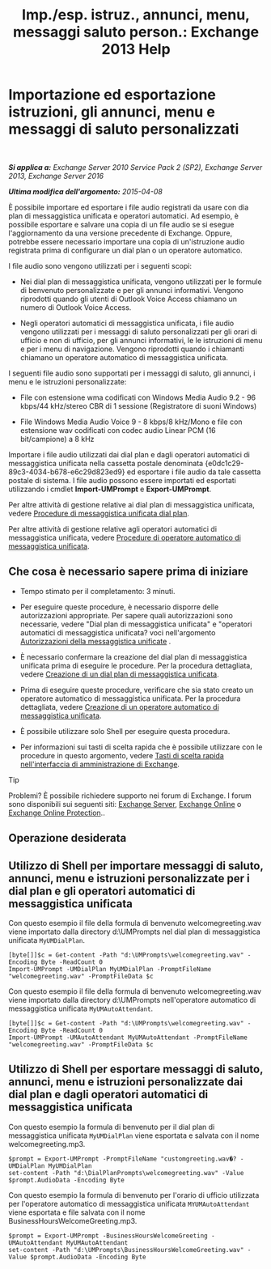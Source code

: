 ﻿---
title: 'Imp./esp. istruz., annunci, menu, messaggi saluto person.: Exchange 2013 Help'
TOCTitle: Importazione ed esportazione istruzioni, gli annunci, menu e messaggi di saluto personalizzati
ms:assetid: e82da5d5-625f-4d8b-8d31-ac45513aacfd
ms:mtpsurl: https://technet.microsoft.com/it-it/library/Ee681667(v=EXCHG.150)
ms:contentKeyID: 54652891
ms.date: 05/22/2018
mtps_version: v=EXCHG.150
ms.translationtype: MT
---

# Importazione ed esportazione istruzioni, gli annunci, menu e messaggi di saluto personalizzati

 

_**Si applica a:** Exchange Server 2010 Service Pack 2 (SP2), Exchange Server 2013, Exchange Server 2016_

_**Ultima modifica dell'argomento:** 2015-04-08_

È possibile importare ed esportare i file audio registrati da usare con dia plan di messaggistica unificata e operatori automatici. Ad esempio, è possibile esportare e salvare una copia di un file audio se si esegue l'aggiornamento da una versione precedente di Exchange. Oppure, potrebbe essere necessario importare una copia di un'istruzione audio registrata prima di configurare un dial plan o un operatore automatico.

I file audio sono vengono utilizzati per i seguenti scopi:

  - Nei dial plan di messaggistica unificata, vengono utilizzati per le formule di benvenuto personalizzate e per gli annunci informativi. Vengono riprodotti quando gli utenti di Outlook Voice Access chiamano un numero di Outlook Voice Access.

  - Negli operatori automatici di messaggistica unificata, i file audio vengono utilizzati per i messaggi di saluto personalizzati per gli orari di ufficio e non di ufficio, per gli annunci informativi, le le istruzioni di menu e per i menu di navigazione. Vengono riprodotti quando i chiamanti chiamano un operatore automatico di messaggistica unificata.

I seguenti file audio sono supportati per i messaggi di saluto, gli annunci, i menu e le istruzioni personalizzate:

  - File con estensione wma codificati con Windows Media Audio 9.2 - 96 kbps/44 kHz/stereo CBR di 1 sessione (Registratore di suoni Windows)

  - File Windows Media Audio Voice 9 - 8 kbps/8 kHz/Mono e file con estensione wav codificati con codec audio Linear PCM (16 bit/campione) a 8 kHz

Importare i file audio utilizzati dai dial plan e dagli operatori automatici di messaggistica unificata nella cassetta postale denominata {e0dc1c29-89c3-4034-b678-e6c29d823ed9} ed esportare i file audio da tale cassetta postale di sistema. I file audio possono essere importati ed esportati utilizzando i cmdlet **Import-UMPrompt** e **Export-UMPrompt**.

Per altre attività di gestione relative ai dial plan di messaggistica unificata, vedere [Procedure di messaggistica unificata dial plan](um-dial-plan-procedures-exchange-2013-help.md).

Per altre attività di gestione relative agli operatori automatici di messaggistica unificata, vedere [Procedure di operatore automatico di messaggistica unificata](um-auto-attendant-procedures-exchange-2013-help.md).

## Che cosa è necessario sapere prima di iniziare

  - Tempo stimato per il completamento: 3 minuti.

  - Per eseguire queste procedure, è necessario disporre delle autorizzazioni appropriate. Per sapere quali autorizzazioni sono necessarie, vedere "Dial plan di messaggistica unificata" e "operatori automatici di messaggistica unificata? voci nell'argomento [Autorizzazioni della messaggistica unificate](unified-messaging-permissions-exchange-2013-help.md) .

  - È necessario confermare la creazione del dial plan di messaggistica unificata prima di eseguire le procedure. Per la procedura dettagliata, vedere [Creazione di un dial plan di messaggistica unificata](create-a-um-dial-plan-exchange-2013-help.md).

  - Prima di eseguire queste procedure, verificare che sia stato creato un operatore automatico di messaggistica unificata. Per la procedura dettagliata, vedere [Creazione di un operatore automatico di messaggistica unificata](create-a-um-auto-attendant-exchange-2013-help.md).

  - È possibile utilizzare solo Shell per eseguire questa procedura.

  - Per informazioni sui tasti di scelta rapida che è possibile utilizzare con le procedure in questo argomento, vedere [Tasti di scelta rapida nell'interfaccia di amministrazione di Exchange](keyboard-shortcuts-in-the-exchange-admin-center-exchange-online-protection-help.md).


> [!TIP]
> Problemi? È possibile richiedere supporto nei forum di Exchange. I forum sono disponibili sui seguenti siti: <A href="https://go.microsoft.com/fwlink/p/?linkid=60612">Exchange Server</A>, <A href="https://go.microsoft.com/fwlink/p/?linkid=267542">Exchange Online</A> o <A href="https://go.microsoft.com/fwlink/p/?linkid=285351">Exchange Online Protection</A>..



## Operazione desiderata

## Utilizzo di Shell per importare messaggi di saluto, annunci, menu e istruzioni personalizzate per i dial plan e gli operatori automatici di messaggistica unificata

Con questo esempio il file della formula di benvenuto welcomegreeting.wav viene importato dalla directory d:\\UMPrompts nel dial plan di messaggistica unificata `MyUMDialPlan`.

    [byte[]]$c = Get-content -Path "d:\UMPrompts\welcomegreeting.wav" -Encoding Byte -ReadCount 0
    Import-UMPrompt -UMDialPlan MyUMDialPlan -PromptFileName "welcomegreeting.wav" -PromptFileData $c

Con questo esempio il file della formula di benvenuto welcomegreeting.wav viene importato dalla directory d:\\UMPrompts nell'operatore automatico di messaggistica unificata `MyUMAutoAttendant`.

    [byte[]]$c = Get-content -Path "d:\UMPrompts\welcomegreeting.wav" -Encoding Byte -ReadCount 0
    Import-UMPrompt -UMAutoAttendant MyUMAutoAttendant -PromptFileName "welcomegreeting.wav" -PromptFileData $c

## Utilizzo di Shell per esportare messaggi di saluto, annunci, menu e istruzioni personalizzate dai dial plan e dagli operatori automatici di messaggistica unificata

Con questo esempio la formula di benvenuto per il dial plan di messaggistica unificata `MyUMDialPlan` viene esportata e salvata con il nome welcomegreeting.mp3.

    $prompt = Export-UMPrompt -PromptFileName "customgreeting.wav�? -UMDialPlan MyUMDialPlan
    set-content -Path "d:\DialPlanPrompts\welcomegreeting.wav" -Value $prompt.AudioData -Encoding Byte

Con questo esempio la formula di benvenuto per l'orario di ufficio utilizzata per l'operatore automatico di messaggistica unificata `MYUMAutoAttendant` viene esportata e file salvata con il nome BusinessHoursWelcomeGreeting.mp3.

    $prompt = Export-UMPrompt -BusinessHoursWelcomeGreeting -UMAutoAttendant MyUMAutoAttendant
    set-content -Path "d:\UMPrompts\BusinessHoursWelcomeGreeting.wav" -Value $prompt.AudioData -Encoding Byte


